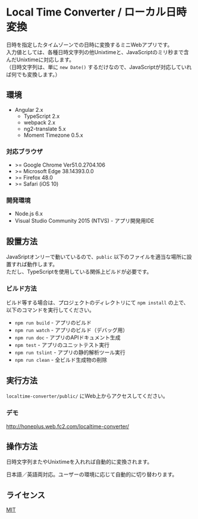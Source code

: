 # Local Time Converter / ローカル日時変換
日時を指定したタイムゾーンでの日時に変換するミニWebアプリです。  
入力値としては、各種日時文字列の他Unixtimeと、JavaScriptのミリ秒まで含んだUnixtimeに対応します。  
（日時文字列は、単に `new Date()` するだけなので、JavaScriptが対応していれば何でも変換します。）

## 環境
* Angular 2.x
    * TypeScript 2.x
    * webpack 2.x
    * ng2-translate 5.x
    * Moment Timezone 0.5.x

### 対応ブラウザ
* &gt;= Google Chrome Ver51.0.2704.106
* &gt;= Microsoft Edge 38.14393.0.0
* &gt;= Firefox 48.0
* &gt;= Safari (iOS 10)

### 開発環境
* Node.js 6.x
* Visual Studio Community 2015 (NTVS) - アプリ開発用IDE

## 設置方法
JavaSriptオンリーで動いているので、`public` 以下のファイルを適当な場所に設置すれば動作します。  
ただし、TypeScriptを使用している関係上ビルドが必要です。

### ビルド方法
ビルド等する場合は、プロジェクトのディレクトリにて `npm install` の上で、以下のコマンドを実行してください。

* `npm run build` - アプリのビルド
* `npm run watch` - アプリのビルド（デバッグ用）
* `npm run doc` - アプリのAPIドキュメント生成
* `npm test` - アプリのユニットテスト実行
* `npm run tslint` - アプリの静的解析ツール実行
* `npm run clean` - 全ビルド生成物の削除

## 実行方法
`localtime-converter/public/` にWeb上からアクセスしてください。

### デモ
http://honeplus.web.fc2.com/localtime-converter/

## 操作方法
日時文字列またやUnixtimeを入れれば自動的に変換されます。

日本語／英語両対応。ユーザーの環境に応じて自動的に切り替わります。

## ライセンス
[MIT](https://github.com/ktanakaj/localtime-converter/blob/master/LICENSE)
